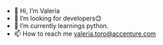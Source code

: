 - 👋 Hi, I’m Valeria 
- 👀 I’m looking for developers😊
- 🌱 I’m currently learnings python.
- 📫 How to reach me valeria.toro@accenture.com

<!---
valetoig/valetoig is a ✨ special ✨ repository because its `README.md` (this file) appears on your GitHub profile.
You can click the Preview link to take a look at your changes.
--->
